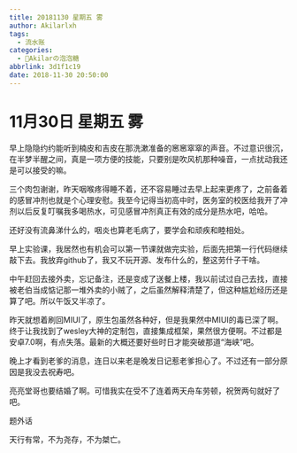 ```yaml
---
title: 20181130 星期五 雾
author: Akilarlxh
tags:
  - 流水账
categories:
  - 🍬Akilarの泡泡糖
abbrlink: 3d1f1c19
date: 2018-11-30 20:50:00
---
```

# 11月30日 星期五 雾

早上隐隐约约能听到楠皮和吉皮在那洗漱准备的窸窸窣窣的声音。不过意识很沉，在半梦半醒之间，真是一项方便的技能，只要别是吹风机那种噪音，一点扰动我还是可以接受的嘛。

三个肉包谢谢，昨天咽喉疼得睡不着，还不容易睡过去早上起来更疼了，之前备着的感冒冲剂也就是个心理安慰。我至今记得当初高中时，医务室的校医给我开了冲剂以后反复叮嘱我多喝热水，可见感冒冲剂真正有效的成分是热水吧，哈哈。

还好没有流鼻涕什么的，咽炎也算老毛病了，要学会和顽疾和睦相处。

早上实验课，我居然也有机会可以第一节课就做完实验，后面先把第一行代码继续敲下去。我放弃github了，我又不玩开源、发布什么的，整这劳什子干啥。

中午赶回去接外卖，忘记备注，还是变成了送餐上楼，我以前试过自己去找，直接被老伯当成惦记那一堆外卖的小贼了，之后虽然解释清楚了，但这种尴尬经历还是算了吧。所以午饭又半凉了。

昨天就想着刷回MIUI了，原生包虽然各种好，但是我果然中MIUI的毒已深了啊。终于让我找到了wesley大神的定制包，直接集成框架，果然很方便啊。不过都是安卓7.0啊，有点失落。最新的大概还要好些时日才能突破那道“海峡”吧。

晚上才看到老爹的消息，连日以来老是晚发日记惹老爹担心了。不过还有一部分原因是我没去祝寿吧。

亮亮堂哥也要结婚了啊。可惜我实在受不了连着两天舟车劳顿，祝贺两句就好了吧。

题外话

天行有常，不为尧存，不为桀亡。



